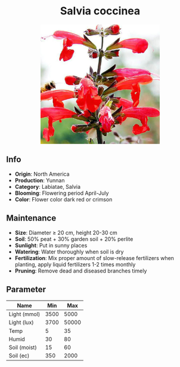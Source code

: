 <h1 align='center'>Salvia coccinea</h1>
<p align="center">
    <img 
        align='center'
        width='320'
        src="../images/salvia coccinea.png" 
        alt='Salvia coccinea' />
</p>

## Info

 - **Origin**: North America
 - **Production**: Yunnan
 - **Category**: Labiatae, Salvia
 - **Blooming**: Flowering period April-July
 - **Color**: Flower color dark red or crimson

## Maintenance

 - **Size**: Diameter ≥ 20 cm, height 20-30 cm
 - **Soil**: 50% peat + 30% garden soil + 20% perlite
 - **Sunlight**: Put in sunny places
 - **Watering**: Water thoroughly when soil is dry
 - **Fertilization**: Mix proper amount of slow-release fertilizers when planting, apply liquid fertilizers 1-2 times monthly
 - **Pruning**: Remove dead and diseased branches timely

## Parameter

| Name         | Min  | Max   |
|--------------|------|-------|
| Light (mmol) | 3500 | 5000  |
| Light (lux)  | 3700 | 50000 |
| Temp         | 5    | 35    |
| Humid        | 30   | 80    |
| Soil (moist) | 15   | 60    |
| Soil (ec)    | 350  | 2000  |